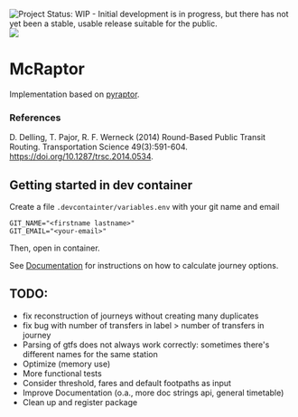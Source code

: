 ![Project Status: WIP - Initial development is in progress, but there has not yet been a stable, usable release suitable for the public.](https://www.repostatus.org/badges/latest/wip.svg)
[![](https://img.shields.io/badge/docs-dev-blue.svg)](https://tjebbeh.github.io/Raptor.jl/)

# McRaptor
Implementation based on [pyraptor](https://github.com/lmeulen/pyraptor).

### References
D. Delling, T. Pajor, R. F. Werneck (2014) Round-Based Public Transit Routing. Transportation Science 49(3):591-604. 
https://doi.org/10.1287/trsc.2014.0534.


## Getting started in dev container
Create a file `.devcontainter/variables.env` with your git name and email
```
GIT_NAME="<firstname lastname>"
GIT_EMAIL="<your-email>"
```
Then, open in container.

See [Documentation](https://tjebbeh.github.io/Raptor.jl/) for instructions on how to calculate journey options.


## TODO:
- fix reconstruction of journeys without creating many duplicates
- fix bug with number of transfers in label > number of transfers in journey
- Parsing of gtfs does not always work correctly: sometimes there's different names for the same station
- Optimize (memory use)
- More functional tests
- Consider threshold, fares and default footpaths as input
- Improve Documentation (o.a., more doc strings api, general timetable)
- Clean up and register package
